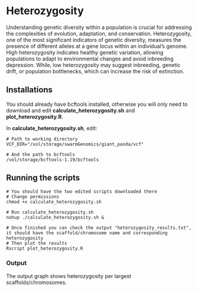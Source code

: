 # Heterozygosity
Understanding genetic diversity within a population is crucial for addressing the complexities of evolution, adaptation, and conservation. Heterozygosity, one of the most significant indicators of genetic diversity, measures the presence of different alleles at a gene locus within an individual’s genome. High heterozygosity indicates healthy genetic variation, allowing populations to adapt to environmental changes and avoid inbreeding depression. While, low heterozygosity may suggest inbreeding, genetic drift, or population bottlenecks, which can increase the risk of extinction.

## Installations
You should already have bcftools installed, otherwise you will only need to download and edit **calculate_heterozygosity.sh** and **plot_heterozygosity.R**.

In **calculate_heterozygosity.sh**, edit:
```
# Path to working directory
VCF_DIR="/vol/storage/swarmGenomics/giant_panda/vcf"

# And the path to bcftools
/vol/storage/bcftools-1.19/bcftools
```
## Running the scripts
```
# You should have the two edited scripts downloaded there
# Change permissions
chmod +x calculate_heterozygosity.sh

# Run calculate_heterozygosity.sh
nohup ./calculate_heterozygosity.sh &

# Once finished you can check the output "heterozygosity_results.txt", it should have the scaffold/chromosome name and corresponding heterozygosity
# Then plot the results
Rscript plot_heterozygosity.R
```

### Output
The output graph shows heterozygosity per largest scaffolds/chromosomes.
